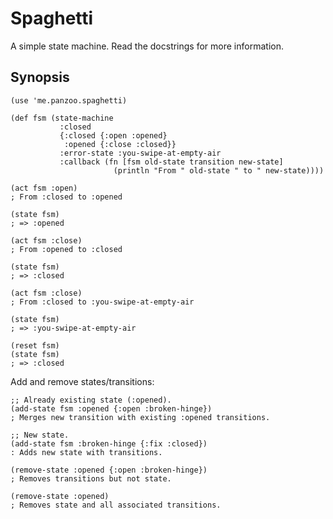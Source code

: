 # Spaghetti

A simple state machine. Read the docstrings for more information.


## Synopsis

    (use 'me.panzoo.spaghetti)

    (def fsm (state-machine
               :closed
               {:closed {:open :opened}
                :opened {:close :closed}}
               :error-state :you-swipe-at-empty-air
               :callback (fn [fsm old-state transition new-state]
                           (println "From " old-state " to " new-state))))

    (act fsm :open)
    ; From :closed to :opened

    (state fsm)
    ; => :opened

    (act fsm :close)
    ; From :opened to :closed

    (state fsm)
    ; => :closed

    (act fsm :close)
    ; From :closed to :you-swipe-at-empty-air

    (state fsm)
    ; => :you-swipe-at-empty-air

    (reset fsm)
    (state fsm)
    ; => :closed

Add and remove states/transitions:

    ;; Already existing state (:opened).
    (add-state fsm :opened {:open :broken-hinge})
    ; Merges new transition with existing :opened transitions.

    ;; New state.
    (add-state fsm :broken-hinge {:fix :closed})
    : Adds new state with transitions.

    (remove-state :opened {:open :broken-hinge})
    ; Removes transitions but not state.

    (remove-state :opened)
    ; Removes state and all associated transitions.
